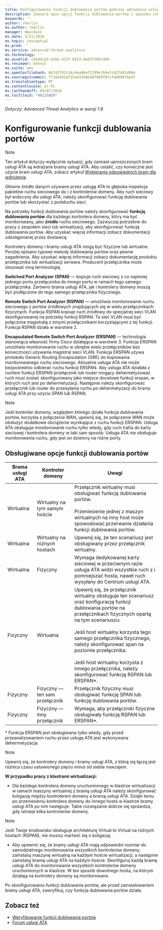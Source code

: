 ```yaml
---
title: Konfigurowanie funkcji dublowania portów podczas wdrażania usługi Advanced Threat Analytics | Dokumentacja firmy Microsoft
description: Zawiera opis opcji funkcji dublowania portów i sposobu ich konfigurowana na potrzeby usługi ATA
keywords: ''
author: rkarlin
ms.author: rkarlin
manager: mbaldwin
ms.date: 3/21/2018
ms.topic: conceptual
ms.prod: ''
ms.service: advanced-threat-analytics
ms.technology: ''
ms.assetid: cdaddca3-e26e-4137-b553-8ed3f389c460
ms.reviewer: bennyl
ms.suite: ems
ms.openlocfilehash: 6b742761c34cdea06ef1789e764efc827d81498e
ms.sourcegitcommit: 7f3ded32af35a433d4b407009f87cfa6099f8edf
ms.translationtype: MT
ms.contentlocale: pl-PL
ms.lasthandoff: 09/07/2018
ms.locfileid: "44125859"
---
```

*Dotyczy: Advanced Threat Analytics w wersji 1.9*



# <a name="configure-port-mirroring"></a>Konfigurowanie funkcji dublowania portów
> [!NOTE] 
> Ten artykuł dotyczy wyłącznie sytuacji, gdy zamiast uproszczonych bram usługi ATA są wdrażane bramy usługi ATA. Aby ustalić, czy konieczne jest użycie bram usługi ATA, zobacz artykuł [Wybieranie odpowiednich bram dla wdrożenia](ata-capacity-planning.md#choosing-the-right-gateway-type-for-your-deployment).
 
Główne źródło danych używane przez usługę ATA to głęboka inspekcja pakietów ruchu sieciowego do i z kontrolerów domeny. Aby ruch sieciowy był widoczny dla usługi ATA, należy skonfigurować funkcję dublowania portów lub skorzystać z podsłuchu sieci.

Na potrzeby funkcji dublowania portów należy skonfigurować **funkcję dublowania portów** dla każdego kontrolera domeny, który ma być monitorowany, jako **źródło** ruchu sieciowego. Zazwyczaj potrzebne do pracy z zespołem sieci lub wirtualizacji, aby skonfigurować funkcję dublowania portów.
Aby uzyskać więcej informacji zobacz dokumentacji udostępnianej przez dostawcę.

Kontrolery domeny i bramy usługi ATA mogą być fizyczne lub wirtualne. Poniżej opisano typowe metody dublowania portów oraz pewne zagadnienia. Aby uzyskać więcej informacji zobacz dokumentację produktu przełącznika lub wirtualizacji serwera. Producent przełącznika może stosować inną terminologię.

**Switched Port Analyzer (SPAN)** — kopiuje ruch sieciowy z co najmniej jednego portu przełącznika do innego portu w ramach tego samego przełącznika. Zarówno brama usługi ATA, jak i kontrolery domeny muszą być podłączone do tego samego przełącznika fizycznego.

**Remote Switch Port Analyzer (RSPAN)** — umożliwia monitorowanie ruchu sieciowego z portów źródłowych znajdujących się w wielu przełącznikach fizycznych. Funkcja RSPAN kopiuje ruch źródłowy do specjalnej sieci VLAN skonfigurowanej na potrzeby funkcji RSPAN. Ta sieć VLAN musi być połączona magistralą z innymi przełącznikami korzystającymi z tej funkcji. Funkcja RSPAN działa w warstwie 2.

**Encapsulated Remote Switch Port Analyzer (ERSPAN)** — technologia stanowiąca własność firmy Cisco działająca w warstwie 3. Funkcja ERSPAN umożliwia monitorowanie ruchu w obrębie wielu przełączników bez konieczności używania magistral sieci VLAN. Funkcja ERSPAN używa protokołu Generic Routing Encapsulation (GRE) do kopiowania monitorowanego ruchu sieciowego. Aktualnie usługa ATA nie może bezpośrednio odbierać ruchu funkcji ERSPAN. Aby usługa ATA działała z ruchem funkcji ERSPAN przełącznik lub router mogący dehermetyzować ruch musi zostać skonfigurowany jako miejsce docelowe funkcji erspan, w których ruch jest po dehermetyzacji. Następnie należy skonfigurować przełącznik lub router do przesyłania ruchu po dehermetyzacji do bramy usługi ATA przy użyciu SPAN lub RSPAN.

> [!NOTE]
> Jeśli kontroler domeny, względem którego działa funkcja dublowania portów, korzysta z połączenia WAN, upewnij się, że połączenie WAN może obsłużyć dodatkowe obciążenie wynikające z ruchu funkcji ERSPAN.
> Usługa ATA obsługuje monitorowanie ruchu tylko wtedy, gdy ruch trafia do karty sieciowej i kontrolera domeny w taki sam sposób. Usługa ATA nie obsługuje monitorowania ruchu, gdy jest on dzielony na różne porty.

## <a name="supported-port-mirroring-options"></a>Obsługiwane opcje funkcji dublowania portów

|Brama usługi ATA|Kontroler domeny|Uwagi|
|---------------|---------------------|------------------|
|Wirtualna|Wirtualny na tym samym hoście|Przełącznik wirtualny musi obsługiwać funkcję dublowania portów.<br /><br />Przeniesienie jednej z maszyn wirtualnych na inny host może spowodować przerwanie działania funkcji dublowania portów.|
|Wirtualna|Wirtualny na różnych hostach|Upewnij się, że ten scenariusz jest obsługiwany przez przełącznik wirtualny.|
|Wirtualna|Fizyczny|Wymaga dedykowanej karty sieciowej w przeciwnym razie usługa ATA widzi wszystkie ruch z i pomniejszać hosta, nawet ruch wysyłany do Centrum usługi ATA.|
|Fizyczny|Wirtualna|Upewnij się, że przełącznik wirtualny obsługuje ten scenariusz oraz konfigurację funkcji dublowania portów na przełącznikach fizycznych opartą na tym scenariuszu:<br /><br />Jeśli host wirtualny korzysta tego samego przełącznika fizycznego, należy skonfigurować span na poziomie przełącznika.<br /><br />Jeśli host wirtualny korzysta z innego przełącznika, należy skonfigurować funkcję RSPAN lub ERSPAN&#42;.|
|Fizyczny|Fizyczny — ten sam przełącznik|Przełącznik fizyczny musi obsługiwać funkcję SPAN lub funkcję dublowania portów.|
|Fizyczny|Fizyczny — inny przełącznik|Wymaga, aby przełączniki fizyczne obsługiwały funkcję RSPAN lub ERSPAN&#42;.|

&#42; Funkcja ERSPAN jest obsługiwana tylko wtedy, gdy przed przeanalizowaniem ruchu przez usługę ATA jest wykonywana dehermetyzacja.

> [!NOTE]
> Upewnij się, że kontrolery domeny i bramy usługi ATA, z którą się łączą jest różnica czasu ustawionego pięciu minut od siebie nawzajem.

**W przypadku pracy z klastrami wirtualizacji:**

-   Dla każdego kontrolera domeny uruchomionego w klastrze wirtualizacji w ramach maszyny wirtualnej z bramą usługi ATA należy skonfigurować koligację między kontrolerem domeny a bramą usługi ATA. Dzięki temu po przeniesieniu kontrolera domeny do innego hosta w klastrze bramy usługi ATA po nim następuje. Takie rozwiązanie dobrze się sprawdza, gdy istnieje kilka kontrolerów domeny.
> [!NOTE]
> Jeśli Twoje środowisko obsługuje architekturę Virtual to Virtual na różnych hostach (RSPAN), nie musisz martwić się o koligację.
> 
-   Aby upewnić się, że bramy usługi ATA mają odpowiedni rozmiar do samodzielnego monitorowania wszystkich kontrolerów domeny, zainstaluj maszynę wirtualną na każdym hoście wirtualizacji, a następnie zainstaluj bramę usługi ATA na każdym hoście. Skonfiguruj każdą bramę usługi ATA do monitorowania wszystkich kontrolerów domeny uruchomionych w klastrze. W ten sposób dowolnego hosta, na którym działają na kontrolery domeny są monitorowane.

Po skonfigurowaniu funkcji dublowania portów, ale przed zainstalowaniem bramy usługi ATA, zweryfikuj, czy funkcja dublowania portów działa.

## <a name="see-also"></a>Zobacz też
- [Weryfikowanie funkcji dublowania portów](validate-port-mirroring.md)
- [Forum usługi ATA](https://social.technet.microsoft.com/Forums/security/home?forum=mata)
